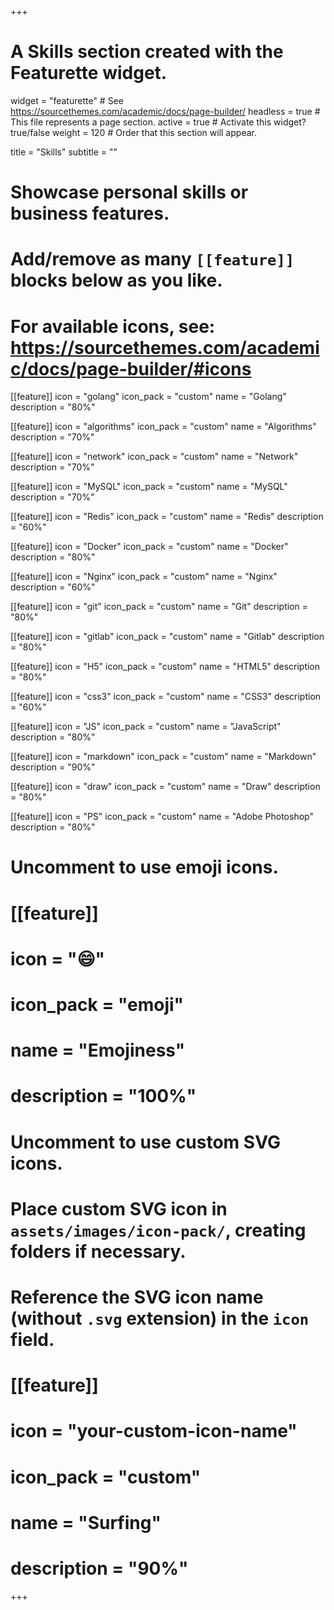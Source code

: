 +++
# A Skills section created with the Featurette widget.
widget = "featurette"  # See https://sourcethemes.com/academic/docs/page-builder/
headless = true  # This file represents a page section.
active = true  # Activate this widget? true/false
weight = 120  # Order that this section will appear.

title = "Skills"
subtitle = ""

# Showcase personal skills or business features.
# 
# Add/remove as many `[[feature]]` blocks below as you like.
# 
# For available icons, see: https://sourcethemes.com/academic/docs/page-builder/#icons


[[feature]]
  icon = "golang"
  icon_pack = "custom"
  name = "Golang"
  description = "80%" 

[[feature]]
  icon = "algorithms"
  icon_pack = "custom"
  name = "Algorithms"
  description = "70%" 

[[feature]]
  icon = "network"
  icon_pack = "custom"
  name = "Network"
  description = "70%" 

[[feature]]
  icon = "MySQL"
  icon_pack = "custom"
  name = "MySQL"
  description = "70%"
  
[[feature]]
  icon = "Redis"
  icon_pack = "custom"
  name = "Redis"
  description = "60%" 

[[feature]]
  icon = "Docker"
  icon_pack = "custom"
  name = "Docker"
  description = "80%"
  
[[feature]]
  icon = "Nginx"
  icon_pack = "custom"
  name = "Nginx"
  description = "60%"

[[feature]]
  icon = "git"
  icon_pack = "custom"
  name = "Git"
  description = "80%"  
  
[[feature]]
  icon = "gitlab"
  icon_pack = "custom"
  name = "Gitlab"
  description = "80%"   

[[feature]]
  icon = "H5"
  icon_pack = "custom"
  name = "HTML5"
  description = "80%" 

[[feature]]
  icon = "css3"
  icon_pack = "custom"
  name = "CSS3"
  description = "60%" 

[[feature]]
  icon = "JS"
  icon_pack = "custom"
  name = "JavaScript"
  description = "80%" 
  
[[feature]]
  icon = "markdown"
  icon_pack = "custom"
  name = "Markdown"
  description = "90%"
  
[[feature]]
  icon = "draw"
  icon_pack = "custom"
  name = "Draw"
  description = "80%"

[[feature]]
  icon = "PS"
  icon_pack = "custom"
  name = "Adobe Photoshop"
  description = "80%"
        
# Uncomment to use emoji icons.
# [[feature]]
#  icon = ":smile:"
#  icon_pack = "emoji"
#  name = "Emojiness"
#  description = "100%"  

# Uncomment to use custom SVG icons.
# Place custom SVG icon in `assets/images/icon-pack/`, creating folders if necessary.
# Reference the SVG icon name (without `.svg` extension) in the `icon` field.
# [[feature]]
#  icon = "your-custom-icon-name"
#  icon_pack = "custom"
#  name = "Surfing"
#  description = "90%"

+++
